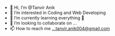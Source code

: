 - 👋 Hi, I’m @Tanvir Anik
- 👀 I’m interested in Coding and Web Developing
- 🌱 I’m currently learning everything 🤣
- 💞️ I’m looking to collaborate on ...
- 📫 How to reach me ...tanvir.anik004@gmail.com

<!---
tanviranik004/tanviranik004 is a ✨ special ✨ repository because its `README.md` (this file) appears on your GitHub profile.
You can click the Preview link to take a look at your changes.
--->
